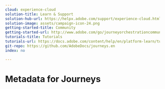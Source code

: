 ```yaml
---
cloud: experience-cloud
solution-title: Learn & Support
solution-hub-url: https://helpx.adobe.com/support/experience-cloud.html
solution-image: assets/campaign-icon-24.png
getting-started-title: Community
getting-started-url: http://www.adobe.com/go/journeyorchestrationcommunity
tutorials-title: Tutorials
tutorials-url: https://docs.adobe.com/content/help/en/platform-learn/tutorials/journey-orchestration/journey-orchestration-introduction.html
git-repo: https://github.com/AdobeDocs/journeys.en
index: no

---
```


# Metadata for Journeys
